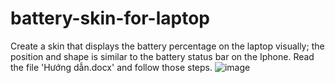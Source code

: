 # battery-skin-for-laptop
Create a skin that displays the battery percentage on the laptop visually; the position and shape is similar to the battery status bar on the Iphone.
Read the file 'Hướng dẫn.docx' and follow those steps. 
![image](https://user-images.githubusercontent.com/85268899/148028513-791aa7c5-6826-4e27-9fcc-815f3b1778b5.png)
